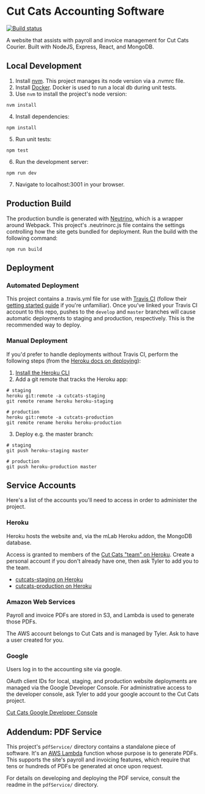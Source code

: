 # Cut Cats Accounting Software
[![Build status](https://travis-ci.org/tylerhsu/cutcats.svg?branch=master)](https://travis-ci.org/tylerhsu/cutcats)

A website that assists with payroll and invoice management for Cut Cats Courier.  Built with NodeJS, Express, React, and MongoDB.

## Local Development
1. Install [nvm](https://github.com/nvm-sh/nvm).  This project manages its node version via a .nvmrc file.
2. Install [Docker](https://docs.docker.com/install).  Docker is used to run a local db during unit tests.
3. Use `nvm` to install the project's node version:
```
nvm install
```
4. Install dependencies:
```
npm install
```
5. Run unit tests:
```
npm test
```
6. Run the development server:
```
npm run dev
```
7. Navigate to localhost:3001 in your browser.

## Production Build
The production bundle is generated with [Neutrino](https://neutrinojs.org), which is a wrapper around Webpack.  This project's .neutrinorc.js file contains the settings controlling how the site gets bundled for deployment.  Run the build with the following command:
```
npm run build
```

## Deployment
### Automated Deployment
This project contains a .travis.yml file for use with [Travis CI](https://travis-ci.org) (follow their [getting started guide](https://docs.travis-ci.com/user/tutorial/) if you're unfamiliar).  Once you've linked your Travis CI account to this repo, pushes to the `develop` and `master` branches will cause automatic deployments to staging and production, respectively.  This is the recommended way to deploy.

### Manual Deployment
If you'd prefer to handle deployments without Travis CI, perform the following steps (from the [Heroku docs on deploying](https://devcenter.heroku.com/articles/git)):
1. [Install the Heroku CLI](https://devcenter.heroku.com/articles/heroku-cli#download-and-install)
2. Add a git remote that tracks the Heroku app:
```
# staging
heroku git:remote -a cutcats-staging
git remote rename heroku heroku-staging

# production
heroku git:remote -a cutcats-production
git remote rename heroku heroku-production
```
3. Deploy e.g. the master branch:
```
# staging
git push heroku-staging master

# production
git push heroku-production master
```

## Service Accounts
Here's a list of the accounts you'll need to access in order to administer the project.

### Heroku
Heroku hosts the website and, via the mLab Heroku addon, the MongoDB database.

Access is granted to members of the [Cut Cats "team" on Heroku](https://dashboard.heroku.com/teams/cutcats/apps).  Create a personal account if you don't already have one, then ask Tyler to add you to the team.

* [cutcats-staging on Heroku](https://dashboard.heroku.com/apps/cutcats-staging)
* [cutcats-production on Heroku](https://dashboard.heroku.com/apps/cutcats-production)

### Amazon Web Services
Payroll and invoice PDFs are stored in S3, and Lambda is used to generate those PDFs.

The AWS account belongs to Cut Cats and is managed by Tyler.  Ask to have a user created for you.

### Google
Users log in to the accounting site via google.

OAuth client IDs for local, staging, and production website deployments are managed via the Google Developer Console.  For administrative access to the developer console, ask Tyler to add your google account to the Cut Cats project.

[Cut Cats Google Developer Console](https://console.developers.google.com/apis/dashboard?authuser=0&project=cut-cats)

## Addendum: PDF Service
This project's `pdfService/` directory contains a standalone piece of software.  It's an [AWS Lambda](https://docs.aws.amazon.com/lambda/latest/dg/welcome.html) function whose purpose is to generate PDFs.  This supports the site's payroll and invoicing features, which require that tens or hundreds of PDFs be generated at once upon request.

For details on developing and deploying the PDF service, consult the readme in the `pdfService/` directory.
